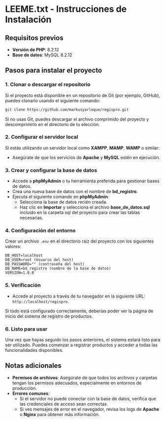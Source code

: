 # LEEME.txt - Instrucciones de Instalación

## Requisitos previos

- **Versión de PHP**: 8.2.12
- **Base de datos**: MySQL 8.2.12

## Pasos para instalar el proyecto

### 1. Clonar o descargar el repositorio

Si el proyecto está disponible en un repositorio de Git (por ejemplo, GitHub), puedes clonarlo usando el siguiente comando:

```bash
git clone https://github.com/markusyarleque/regispro.git
```

Si no usas Git, puedes descargar el archivo comprimido del proyecto y descomprimirlo en el directorio de tu elección.

### 2. Configurar el servidor local

Si estás utilizando un servidor local como **XAMPP**, **MAMP**, **WAMP** o similar:

- Asegúrate de que los servicios de **Apache** y **MySQL** estén en ejecución.

### 3. Crear y configurar la base de datos

- Accede a **phpMyAdmin** o tu herramienta preferida para gestionar bases de datos.
- Crea una nueva base de datos con el nombre de **bd_registro**.
- Ejecuta el siguiente comando en **phpMyAdmin**:
  - Selecciona la base de datos recién creada.
  - Haz clic en **Importar** y selecciona el archivo **base_de_datos.sql** incluido en la carpeta sql del proyecto para crear las tablas necesarias.

### 4. Configuración del entorno

Crear un archivo `.env` en el directorio raíz del proyecto con los siguientes valores:

```
DB_HOST=localhost
DB_USER=root (Usuario del host)
DB_PASSWORD="" (contraseña del host)
DB_NAME=bd_registro (nombre de la base de datos)
VERSION=1.0.0
```

### 5. Verificación

- Accede al proyecto a través de tu navegador en la siguiente URL: `http://localhost/regispro`.

Si todo está configurado correctamente, deberías poder ver la página de inicio del sistema de registro de productos.

### 6. Listo para usar

Una vez que hayas seguido los pasos anteriores, el sistema estará listo para ser utilizado. Puedes comenzar a registrar productos y acceder a todas las funcionalidades disponibles.

## Notas adicionales

- **Permisos de archivos**: Asegúrate de que todos los archivos y carpetas tengan los permisos adecuados, especialmente en entornos de producción.
- **Errores comunes**:
  - Si el servidor no puede conectar con la base de datos, verifica que las credenciales de acceso sean correctas.
  - Si ves mensajes de error en el navegador, revisa los logs de **Apache** o **Nginx** para obtener más información.
